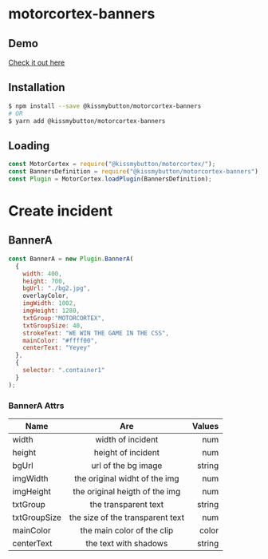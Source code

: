 # motorcortex-banners

## Demo
[Check it out here](https://kissmybutton.github.io/motorcortex-banners/demo/index.html)

## Installation

```bash
$ npm install --save @kissmybutton/motorcortex-banners
# OR
$ yarn add @kissmybutton/motorcortex-banners
```

## Loading

```javascript
const MotorCortex = require("@kissmybutton/motorcortex/");
const BannersDefinition = require("@kissmybutton/motorcortex-banners");
const Plugin = MotorCortex.loadPlugin(BannersDefinition);
```

# Create incident

## BannerA

```javascript
const BannerA = new Plugin.BannerA(
  {
    width: 400,
    height: 700,
    bgUrl: "./bg2.jpg",
    overlayColor,
    imgWidth: 1002,
    imgHeight: 1280,
    txtGroup:"MOTORCORTEX",
    txtGroupSize: 40,
    strokeText: "WE WIN THE GAME IN THE CSS",
    mainColor: "#ffff00",
    centerText: "Yeyey"
  },
  {
    selector: ".container1"
  }
);
```

### BannerA Attrs

| Name        | Are           | Values  |
| ------------- |:-------------:| -----:|
| width     | width of incident  | num |
| height     | height of incident  | num |
| bgUrl     | url of the bg image  | string |
| imgWidth     | the original widht of the img  | num |
| imgHeight     | the original heigth of the img  | num |
| txtGroup     | the transparent text  | string |
| txtGroupSize     | the size of the transparent text  | num |
| mainColor     | the main color of the clip  | color |
| centerText     | the text with shadows  | string |

